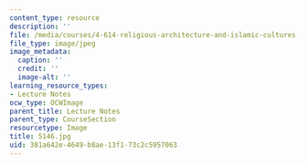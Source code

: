 ```yaml
---
content_type: resource
description: ''
file: /media/courses/4-614-religious-architecture-and-islamic-cultures-fall-2002/381a642e4649b8ae13f173c2c5957063_5146.jpg
file_type: image/jpeg
image_metadata:
  caption: ''
  credit: ''
  image-alt: ''
learning_resource_types:
- Lecture Notes
ocw_type: OCWImage
parent_title: Lecture Notes
parent_type: CourseSection
resourcetype: Image
title: 5146.jpg
uid: 381a642e-4649-b8ae-13f1-73c2c5957063
---
```

